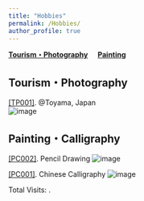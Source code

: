 ```yaml
---
title: "Hobbies"
permalink: /Hobbies/
author_profile: true
---
```


**[Tourism・Photography](#fau)** &nbsp; &nbsp; **[Painting](#rau)**


<h2 id="fau">
Tourism・Photography
</h2>

<u>[TP001]</u>. @Toyama, Japan  
![image](https://github.com/user-attachments/assets/df6f9d1f-b5ae-41d0-b682-e2f05c5bedf9)  



<h2 id="rau">
Painting・Calligraphy
</h2>

<u>[PC002]</u>. Pencil Drawing
![image](https://github.com/user-attachments/assets/f73c13f2-3745-47c4-a7dd-a8dadc7bdb7a)  

<u>[PC001]</u>. Chinese Calligraphy
![image](https://github.com/user-attachments/assets/98c937d2-7d8b-4462-801f-5e72c56f82f5)  



<script async src="https://npm.elemecdn.com/penndu@1.0.0/bsz.js"></script>
<span id="busuanzi_container_site_pv">Total Visits: <span id="busuanzi_value_site_pv"></span>.</span>
